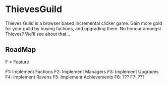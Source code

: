 # ThievesGuild
Thieves Guild is a browser based incremental clicker game. Gain more gold for your guild by buying factions, and upgrading them.
No honour amongst Thieves? We'll see about that...

## RoadMap 

F = Feature 

F1: Implement Factions
F2: Implement Managers
F3: Implement Upgrades
F4: Implement Ravens
F5: Implement Achievements
F6: ???
F7: ???
